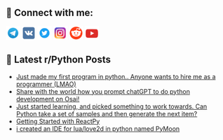 ## 🔎 Connect with me:
[<img src="https://github.com/bullbesh/bullbesh/blob/main/images/Telegram.png" width="32" height="32" />](https://t.me/bullbesh)
[<img src="https://github.com/bullbesh/bullbesh/blob/main/images/VK.png" width="32" height="32" />](https://vk.com/bullbesh)
[<img src="https://github.com/bullbesh/bullbesh/blob/main/images/Twitter.png" width="32" height="32" />](https://twitter.com/bullbesh1)
[<img src="https://github.com/bullbesh/bullbesh/blob/main/images/Instagram.png" width="32" height="32" />](https://www.instagram.com/bullbesh)
[<img src="https://github.com/bullbesh/bullbesh/blob/main/images/Reddit.png" width="32" height="32" />](https://www.reddit.com/user/bullbesh)
[<img src="https://github.com/bullbesh/bullbesh/blob/main/images/YouTube.png" width="32" height="32" />](https://www.youtube.com/channel/UCtfjRs6uzgq5mfm8S06WTcg)

## 📕 Latest r/Python Posts
<!-- BLOG-POST-LIST:START -->
- [Just made my first program in python.. Anyone wants to hire me as a programmer &lpar;LMAO&rpar;](https://www.reddit.com/r/Python/comments/145dt8f/just_made_my_first_program_in_python_anyone_wants/)
- [Share with the world how you prompt chatGPT to do python development on Osai!](https://www.reddit.com/r/Python/comments/145dizv/share_with_the_world_how_you_prompt_chatgpt_to_do/)
- [Just started learning, and picked something to work towards. Can Python take a set of samples and then generate the next item?](https://www.reddit.com/r/Python/comments/145c2hm/just_started_learning_and_picked_something_to/)
- [Getting Started with ReactPy](https://www.reddit.com/r/Python/comments/145bf6d/getting_started_with_reactpy/)
- [i created an IDE for lua/love2d in python named PyMoon](https://www.reddit.com/r/Python/comments/145anle/i_created_an_ide_for_lualove2d_in_python_named/)
<!-- BLOG-POST-LIST:END -->
